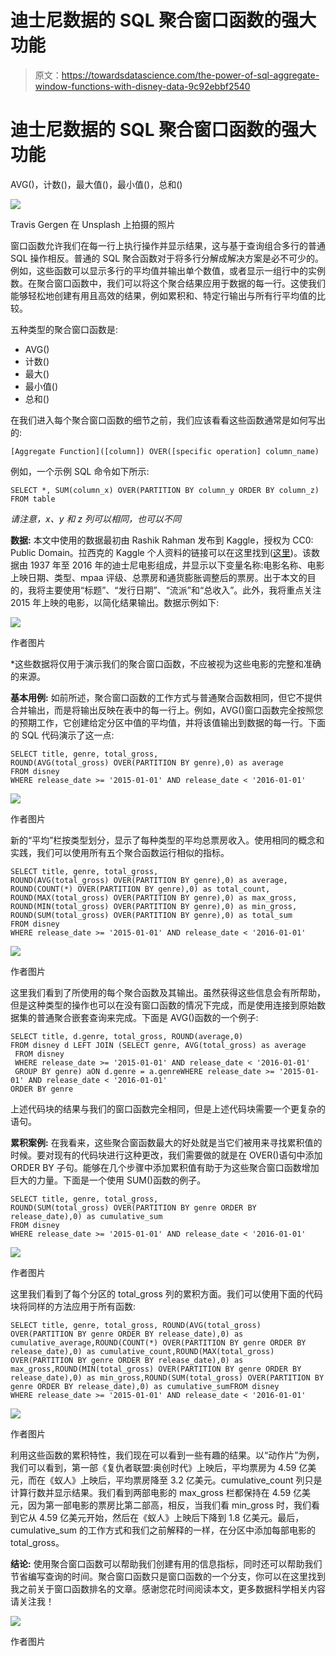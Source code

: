 # 迪士尼数据的 SQL 聚合窗口函数的强大功能

> 原文：<https://towardsdatascience.com/the-power-of-sql-aggregate-window-functions-with-disney-data-9c92ebbf2540>

# 迪士尼数据的 SQL 聚合窗口函数的强大功能

AVG()，计数()，最大值()，最小值()，总和()

![](img/9206a04ddea6207da95f8deafaf61b1b.png)

Travis Gergen 在 Unsplash 上拍摄的照片

窗口函数允许我们在每一行上执行操作并显示结果，这与基于查询组合多行的普通 SQL 操作相反。普通的 SQL 聚合函数对于将多行分解成解决方案是必不可少的。例如，这些函数可以显示多行的平均值并输出单个数值，或者显示一组行中的实例数。在聚合窗口函数中，我们可以将这个聚合结果应用于数据的每一行。这使我们能够轻松地创建有用且高效的结果，例如累积和、特定行输出与所有行平均值的比较。

五种类型的聚合窗口函数是:

*   AVG()
*   计数()
*   最大()
*   最小值()
*   总和()

在我们进入每个聚合窗口函数的细节之前，我们应该看看这些函数通常是如何写出的:

```
[Aggregate Function]([column]) OVER([specific operation] column_name)
```

例如，一个示例 SQL 命令如下所示:

```
SELECT *, SUM(column_x) OVER(PARTITION BY column_y ORDER BY column_z)
FROM table
```

*请注意，x、y 和 z 列可以相同，也可以不同*

**数据:** 本文中使用的数据最初由 Rashik Rahman 发布到 Kaggle，授权为 CC0: Public Domain。拉西克的 Kaggle 个人资料的链接可以在这里找到([这里](https://www.kaggle.com/rashikrahmanpritom/disney-movies-19372016-total-gross))。该数据由 1937 年至 2016 年的迪士尼电影组成，并显示以下变量名称:电影名称、电影上映日期、类型、mpaa 评级、总票房和通货膨胀调整后的票房。出于本文的目的，我将主要使用“标题”、“发行日期”、“流派”和“总收入”。此外，我将重点关注 2015 年上映的电影，以简化结果输出。数据示例如下:

![](img/b7f6cd85ed3a616abfd6fe28537cb6cc.png)

作者图片

*这些数据将仅用于演示我们的聚合窗口函数，不应被视为这些电影的完整和准确的来源。

**基本用例:** 如前所述，聚合窗口函数的工作方式与普通聚合函数相同，但它不提供合并输出，而是将输出反映在表中的每一行上。例如，AVG()窗口函数完全按照您的预期工作，它创建给定分区中值的平均值，并将该值输出到数据的每一行。下面的 SQL 代码演示了这一点:

```
SELECT title, genre, total_gross, 
ROUND(AVG(total_gross) OVER(PARTITION BY genre),0) as average 
FROM disney
WHERE release_date >= '2015-01-01' AND release_date < '2016-01-01'
```

![](img/ea93230908cb492a17046c4e624ae99c.png)

作者图片

新的“平均”栏按类型划分，显示了每种类型的平均总票房收入。使用相同的概念和实践，我们可以使用所有五个聚合函数运行相似的指标。

```
SELECT title, genre, total_gross, 
ROUND(AVG(total_gross) OVER(PARTITION BY genre),0) as average,
ROUND(COUNT(*) OVER(PARTITION BY genre),0) as total_count,
ROUND(MAX(total_gross) OVER(PARTITION BY genre),0) as max_gross,
ROUND(MIN(total_gross) OVER(PARTITION BY genre),0) as min_gross,
ROUND(SUM(total_gross) OVER(PARTITION BY genre),0) as total_sum
FROM disney
WHERE release_date >= '2015-01-01' AND release_date < '2016-01-01'
```

![](img/239e7ca10118ac9b49452de35c580dce.png)

作者图片

这里我们看到了所使用的每个聚合函数及其输出。虽然获得这些信息会有所帮助，但是这种类型的操作也可以在没有窗口函数的情况下完成，而是使用连接到原始数据集的普通聚合嵌套查询来完成。下面是 AVG()函数的一个例子:

```
SELECT title, d.genre, total_gross, ROUND(average,0)
FROM disney d LEFT JOIN (SELECT genre, AVG(total_gross) as average 
 FROM disney
 WHERE release_date >= '2015-01-01' AND release_date < '2016-01-01'
 GROUP BY genre) aON d.genre = a.genreWHERE release_date >= '2015-01-01' AND release_date < '2016-01-01'
ORDER BY genre
```

上述代码块的结果与我们的窗口函数完全相同，但是上述代码块需要一个更复杂的语句。

**累积案例:**
在我看来，这些聚合窗函数最大的好处就是当它们被用来寻找累积值的时候。要对现有的代码块进行这种更改，我们需要做的就是在 OVER()语句中添加 ORDER BY 子句。能够在几个步骤中添加累积值有助于为这些聚合窗口函数增加巨大的力量。下面是一个使用 SUM()函数的例子。

```
SELECT title, genre, total_gross, 
ROUND(SUM(total_gross) OVER(PARTITION BY genre ORDER BY release_date),0) as cumulative_sum
FROM disney
WHERE release_date >= '2015-01-01' AND release_date < '2016-01-01'
```

![](img/d741f926e4943ca2ca89845ec2d4b1cc.png)

作者图片

这里我们看到了每个分区的 total_gross 列的累积方面。我们可以使用下面的代码块将同样的方法应用于所有函数:

```
SELECT title, genre, total_gross, ROUND(AVG(total_gross) OVER(PARTITION BY genre ORDER BY release_date),0) as cumulative_average,ROUND(COUNT(*) OVER(PARTITION BY genre ORDER BY release_date),0) as cumulative_count,ROUND(MAX(total_gross) OVER(PARTITION BY genre ORDER BY release_date),0) as max_gross,ROUND(MIN(total_gross) OVER(PARTITION BY genre ORDER BY release_date),0) as min_gross,ROUND(SUM(total_gross) OVER(PARTITION BY genre ORDER BY release_date),0) as cumulative_sumFROM disney
WHERE release_date >= '2015-01-01' AND release_date < '2016-01-01'
```

![](img/e2c77091108be89dad7b78efefb5fc1d.png)

作者图片

利用这些函数的累积特性，我们现在可以看到一些有趣的结果。以“动作片”为例，我们可以看到，第一部《复仇者联盟:奥创时代》上映后，平均票房为 4.59 亿美元，而在《蚁人》上映后，平均票房降至 3.2 亿美元。cumulative_count 列只是计算行数并显示结果。我们看到两部电影的 max_gross 栏都保持在 4.59 亿美元，因为第一部电影的票房比第二部高，相反，当我们看 min_gross 时，我们看到它从 4.59 亿美元开始，然后在《蚁人》上映后下降到 1.8 亿美元。最后，cumulative_sum 的工作方式和我们之前解释的一样，在分区中添加每部电影的 total_gross。

**结论:**
使用聚合窗口函数可以帮助我们创建有用的信息指标，同时还可以帮助我们节省编写查询的时间。聚合窗口函数只是窗口函数的一个分支，你可以在这里找到我之前关于窗口函数排名的文章。感谢您花时间阅读本文，更多数据科学相关内容请关注我！

![](img/6a6957934b8c106022f12d769ea5eace.png)

作者图片